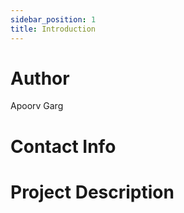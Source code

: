 ```yaml
---
sidebar_position: 1
title: Introduction
---
```



# Author
Apoorv Garg

# Contact Info
<!-- - [Email](mailto:) -->
<!-- - [Linked In]() -->
<!-- - [GitHub]() -->

# Project Description

